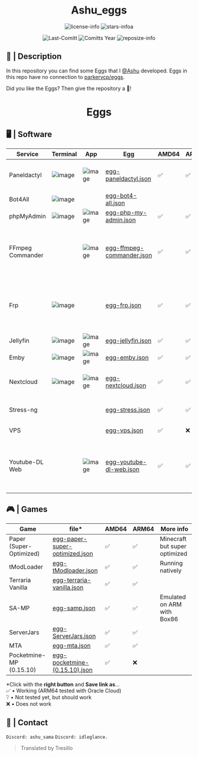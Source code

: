 <div align="center">

# Ashu_eggs

![license-info](https://img.shields.io/github/license/Ashu11-A/Ashu_eggs?style=for-the-badge&colorA=302D41&colorB=f9e2af&logoColor=f9e2af)
![stars-infoa](https://img.shields.io/github/stars/Ashu11-A/Ashu_eggs?colorA=302D41&colorB=f9e2af&style=for-the-badge)

![Last-Comitt](https://img.shields.io/github/last-commit/Ashu11-A/Ashu_eggs?style=for-the-badge&colorA=302D41&colorB=b4befe)
![Comitts Year](https://img.shields.io/github/commit-activity/y/Ashu11-A/Ashu_eggs?style=for-the-badge&colorA=302D41&colorB=f9e2af&logoColor=f9e2af)
![reposize-info](https://img.shields.io/github/repo-size/Ashu11-A/Ashu_eggs?style=for-the-badge&colorA=302D41&colorB=90dceb)

</div>
<div align="left">

## 📃 | Description

In this repository you can find some Eggs that I [@Ashu](https://github.com/Ashu11-A) developed.
Eggs in this repo have no connection to [parkervcp/eggs](https://github.com/parkervcp/eggs).

Did you like the Eggs? Then give the repository a 🌟!

</div>
<div align="center">

# Eggs

</div>

## 🖥 | Software
| Service | Terminal | App | Egg | AMD64 | ARM64 | More info |
|--|--|--|--|--|--|--|
| Paneldactyl | ![image](https://github.com/Ashu11-A/Ashu_eggs/assets/30575805/587122d3-4e08-4b88-b4b3-79d08d8e65d8) | ![image](https://github.com/Ashu11-A/Ashu_eggs/assets/30575805/929f730c-9cf0-412b-b513-305b4902060f) | [egg-paneldactyl.json](https://github.com/Ashu11-A/Ashu_eggs/raw/main/Eggs/en/software/egg-paneldactyl.json) | ✅ | ✅ | Panel installer (Pterodactyl, Jexactyl...)
| Bot4All | ![image](https://github.com/Ashu11-A/Ashu_eggs/assets/30575805/b027d041-fc7d-4597-8587-91525d9f8314) | | [egg-bot4-all.json](https://github.com/Ashu11-A/Ashu_eggs/raw/main/Eggs/en/software/egg-bot4-all.json)
| phpMyAdmin | ![image](https://github.com/Ashu11-A/Ashu_eggs/assets/30575805/69ea01f6-022c-4d7b-827a-6c7ab38602a4) | ![image](https://github.com/Ashu11-A/Ashu_eggs/assets/30575805/67481a5b-1bf1-4ada-8387-54cdd1943081) | [egg-php-my-admin.json](https://github.com/Ashu11-A/Ashu_eggs/raw/main/Eggs/en/software/egg-php-my-admin.json) | ✅ | ✅ | 
| FFmpeg Commander |  | ![image](https://github.com/Ashu11-A/Ashu_eggs/assets/30575805/464f8269-5e04-45ca-a778-121bd8c3e4e3) | [egg-ffmpeg-commander.json](https://github.com/Ashu11-A/Ashu_eggs/raw/main/Eggs/en/software/egg-ffmpeg-commander.json) | ✅ | ✅ | A simple web UI for generating common FFmpeg encoding operations.
| Frp | ![image](https://github.com/Ashu11-A/Ashu_eggs/assets/30575805/aebee151-9274-4f72-b0ea-553164398b7b) | | [egg-frp.json](https://github.com/Ashu11-A/Ashu_eggs/raw/main/Eggs/en/software/egg-frp.json) | ✅ | ✅ | Creates a tunnel traversing NAT (needs a server with an open port)
| Jellyfin | ![image](https://github.com/Ashu11-A/Ashu_eggs/assets/30575805/a43a9e23-a7e2-45e9-a8e7-5e457d42a456) | ![image](https://github.com/Ashu11-A/Ashu_eggs/assets/30575805/d8adbc43-7e1f-44a8-824c-ffe0de611b1d) | [egg-jellyfin.json](https://github.com/Ashu11-A/Ashu_eggs/raw/main/Eggs/en/software/egg-jellyfin.json) | ✅ | ✅ | Media player
| Emby | ![image](https://github.com/Ashu11-A/Ashu_eggs/assets/30575805/4f14a380-1548-4f36-bb7f-b1fb714e808d) | ![image](https://github.com/Ashu11-A/Ashu_eggs/assets/30575805/a52b5df9-9cf9-4422-8265-050b77ecd5f6) | [egg-emby.json](https://github.com/Ashu11-A/Ashu_eggs/raw/main/Eggs/en/software/egg-emby.json) | ✅ | ✅ | Media player
| Nextcloud | ![image](https://github.com/Ashu11-A/Ashu_eggs/assets/30575805/a0c46470-4545-440c-b15f-039c77b82021) | ![image](https://github.com/Ashu11-A/Ashu_eggs/assets/30575805/9583ed82-b80d-4013-811f-9815ef9e0888) | [egg-nextcloud.json](https://github.com/Ashu11-A/Ashu_eggs/raw/main/Eggs/en/software/egg-nextcloud.json) | ✅ | ✅ | A place for you to store your files, like Dropbox
| Stress-ng | | | [egg-stress.json](https://github.com/Ashu11-A/Ashu_eggs/raw/main/Eggs/en/software/egg-stress.json) | ✅ | ✅ | It will stress your machine.
| VPS | | | [egg-vps.json](https://github.com/Ashu11-A/Ashu_eggs/raw/main/Eggs/en/software/egg-vps.json) | ✅ | ❌ | Root with Proot
| Youtube-DL Web | | ![image](https://github.com/Ashu11-A/Ashu_eggs/assets/30575805/30d3d8fd-698f-46d3-be97-f50a6c604f4f) | [egg-youtube-dl-web.json](https://github.com/Ashu11-A/Ashu_eggs/raw/main/Eggs/en/software/egg-youtube-dl-web.json) | ✅ | ✅ | Web interface to download videos from YouTube directly to the user.

## 🎮 | Games
| Game | file* | AMD64 | ARM64 | More info |
|--|--|--|--|--|
| Paper (Super-Optimized) | [egg-paper-super-optimized.json](https://github.com/Ashu11-A/Ashu_eggs/raw/main/Eggs/en/games/egg-paper-super-optimized.json) | ✅ | ✅ | Minecraft but super optimized
| tModLoader | [egg-tModloader.json](https://github.com/Ashu11-A/Ashu_eggs/raw/main/Eggs/en/games/egg-tModloader.json) | ✅ | ✅ |Running natively
| Terraria Vanilla | [egg-terraria-vanilla.json](https://github.com/Ashu11-A/Ashu_eggs/raw/main/Eggs/en/games/egg-terraria-vanilla.json) | ✅ | ✅ |
| SA-MP | [egg-samp.json](https://github.com/Ashu11-A/Ashu_eggs/raw/main/Eggs/en/games/egg-samp.json) | ✅ | ✅ |Emulated on ARM with Box86
| ServerJars | [egg-ServerJars.json](https://github.com/Ashu11-A/Ashu_eggs/raw/main/Eggs/en/games/egg-ServerJars.json) | ✅ | ✅ |
| MTA | [egg-mta.json](https://github.com/Ashu11-A/Ashu_eggs/raw/main/Eggs/en/games/egg-mta.json) | ✅ | ✅ |
| Pocketmine-MP (0.15.10) | [egg-pocketmine-(0.15.10).json](https://github.com/Ashu11-A/Ashu_eggs/raw/main/Eggs/en/games/egg-pocketmine-(0.15.10).json) | ✅ | ❌ |

*Click with the **right button** and **Save link as**...   
✅ • Working (ARM64 tested with Oracle Cloud)   
❔ • Not tested yet, but should work   
❌ • Does not work   

## 📁 | Contact

```Discord: ashu_sama```
```Discord: idleglance.```


> Translated by Tresillo
